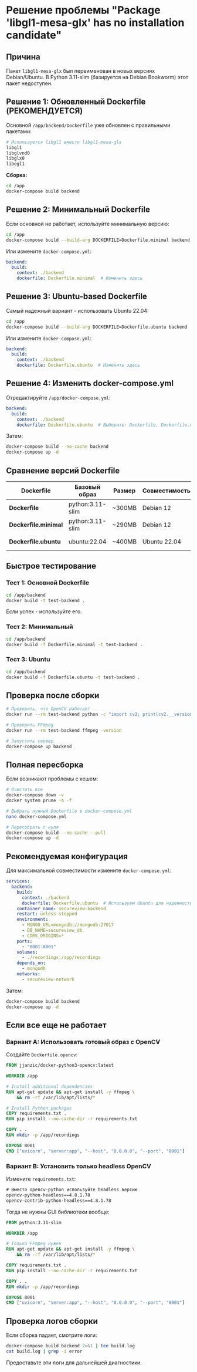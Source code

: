 # Решение проблемы "Package 'libgl1-mesa-glx' has no installation candidate"

## Причина

Пакет `libgl1-mesa-glx` был переименован в новых версиях Debian/Ubuntu.
В Python 3.11-slim (базируется на Debian Bookworm) этот пакет недоступен.

## Решение 1: Обновленный Dockerfile (РЕКОМЕНДУЕТСЯ)

Основной `/app/backend/Dockerfile` уже обновлен с правильными пакетами:

```dockerfile
# Используется libgl1 вместо libgl1-mesa-glx
libgl1
libglvnd0
libglx0
libegl1
```

**Сборка:**
```bash
cd /app
docker-compose build backend
```

## Решение 2: Минимальный Dockerfile

Если основной не работает, используйте минимальную версию:

```bash
cd /app
docker-compose build --build-arg DOCKERFILE=Dockerfile.minimal backend
```

Или измените `docker-compose.yml`:
```yaml
backend:
  build:
    context: ./backend
    dockerfile: Dockerfile.minimal  # Изменить здесь
```

## Решение 3: Ubuntu-based Dockerfile

Самый надежный вариант - использовать Ubuntu 22.04:

```bash
cd /app
docker-compose build --build-arg DOCKERFILE=Dockerfile.ubuntu backend
```

Или измените `docker-compose.yml`:
```yaml
backend:
  build:
    context: ./backend
    dockerfile: Dockerfile.ubuntu  # Изменить здесь
```

## Решение 4: Изменить docker-compose.yml

Отредактируйте `/app/docker-compose.yml`:

```yaml
backend:
  build:
    context: ./backend
    dockerfile: Dockerfile.ubuntu  # Выберите: Dockerfile, Dockerfile.minimal, или Dockerfile.ubuntu
```

Затем:
```bash
docker-compose build --no-cache backend
docker-compose up -d
```

## Сравнение версий Dockerfile

| Dockerfile | Базовый образ | Размер | Совместимость | Рекомендация |
|------------|---------------|--------|---------------|--------------|
| **Dockerfile** | python:3.11-slim | ~300MB | Debian 12 | ✅ Основной |
| **Dockerfile.minimal** | python:3.11-slim | ~290MB | Debian 12 | ⚠️ Минимальный |
| **Dockerfile.ubuntu** | ubuntu:22.04 | ~400MB | Ubuntu 22.04 | ✅ Самый надежный |

## Быстрое тестирование

### Тест 1: Основной Dockerfile
```bash
cd /app/backend
docker build -t test-backend .
```

Если успех - используйте его.

### Тест 2: Минимальный
```bash
cd /app/backend
docker build -f Dockerfile.minimal -t test-backend .
```

### Тест 3: Ubuntu
```bash
cd /app/backend
docker build -f Dockerfile.ubuntu -t test-backend .
```

## Проверка после сборки

```bash
# Проверить, что OpenCV работает
docker run --rm test-backend python -c "import cv2; print(cv2.__version__)"

# Проверить FFmpeg
docker run --rm test-backend ffmpeg -version

# Запустить сервер
docker-compose up backend
```

## Полная пересборка

Если возникают проблемы с кешем:

```bash
# Очистить все
docker-compose down -v
docker system prune -a -f

# Выбрать нужный Dockerfile в docker-compose.yml
nano docker-compose.yml

# Пересобрать с нуля
docker-compose build --no-cache --pull
docker-compose up -d
```

## Рекомендуемая конфигурация

Для максимальной совместимости измените `docker-compose.yml`:

```yaml
services:
  backend:
    build:
      context: ./backend
      dockerfile: Dockerfile.ubuntu  # Используем Ubuntu для надежности
    container_name: secureview-backend
    restart: unless-stopped
    environment:
      - MONGO_URL=mongodb://mongodb:27017
      - DB_NAME=secureview_db
      - CORS_ORIGINS=*
    ports:
      - "8001:8001"
    volumes:
      - ./recordings:/app/recordings
    depends_on:
      - mongodb
    networks:
      - secureview-network
```

Затем:
```bash
docker-compose build backend
docker-compose up -d
```

## Если все еще не работает

### Вариант A: Использовать готовый образ с OpenCV

Создайте `Dockerfile.opencv`:

```dockerfile
FROM jjanzic/docker-python3-opencv:latest

WORKDIR /app

# Install additional dependencies
RUN apt-get update && apt-get install -y ffmpeg \
    && rm -rf /var/lib/apt/lists/*

# Install Python packages
COPY requirements.txt .
RUN pip install --no-cache-dir -r requirements.txt

COPY . .
RUN mkdir -p /app/recordings

EXPOSE 8001
CMD ["uvicorn", "server:app", "--host", "0.0.0.0", "--port", "8001"]
```

### Вариант B: Установить только headless OpenCV

Измените `requirements.txt`:

```txt
# Вместо opencv-python используйте headless версию
opencv-python-headless==4.8.1.78
opencv-contrib-python-headless==4.8.1.78
```

Тогда не нужны GUI библиотеки вообще:

```dockerfile
FROM python:3.11-slim

WORKDIR /app

# Только FFmpeg нужен
RUN apt-get update && apt-get install -y ffmpeg \
    && rm -rf /var/lib/apt/lists/*

COPY requirements.txt .
RUN pip install --no-cache-dir -r requirements.txt

COPY . .
RUN mkdir -p /app/recordings

EXPOSE 8001
CMD ["uvicorn", "server:app", "--host", "0.0.0.0", "--port", "8001"]
```

## Проверка логов сборки

Если сборка падает, смотрите логи:

```bash
docker-compose build backend 2>&1 | tee build.log
cat build.log | grep -i error
```

Предоставьте эти логи для дальнейшей диагностики.
